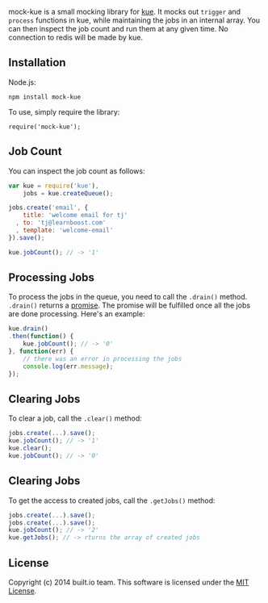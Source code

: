 mock-kue is a small mocking library for [kue](https://github.com/learnboost/kue). It mocks out `trigger` and `process` functions in kue, while maintaining the jobs in an internal array. You can then inspect the job count and run them at any given time. No connection to redis will be made by kue.

## Installation

Node.js:

```
npm install mock-kue
```

To use, simply require the library:

```
require('mock-kue');
```

## Job Count

You can inspect the job count as follows:

```javascript
var kue = require('kue'),
    jobs = kue.createQueue();

jobs.create('email', {
    title: 'welcome email for tj'
  , to: 'tj@learnboost.com'
  , template: 'welcome-email'
}).save();

kue.jobCount(); // -> '1'
```

## Processing Jobs

To process the jobs in the queue, you need to call the `.drain()` method. `.drain()`
returns a [promise](https://github.com/kriskowal/q). The promise will be fulfilled once all the jobs are done processing. Here's an example:

```javascript
kue.drain()
.then(function() {
    kue.jobCount(); // -> '0'
}, function(err) {
    // there was an error in processing the jobs
    console.log(err.message); 
});
```

## Clearing Jobs

To clear a job, call the `.clear()` method:

```javascript
jobs.create(...).save();
kue.jobCount(); // -> '1'
kue.clear();
kue.jobCount(); // -> '0'
```

## Clearing Jobs

To get the access to created jobs, call the `.getJobs()` method:

```javascript
jobs.create(...).save();
jobs.create(...).save();
kue.jobCount(); // -> '2'
kue.getJobs(); // -> rturns the array of created jobs
```

## License

Copyright (c) 2014 built.io team. This software is licensed under the [MIT License](http://github.com/raweng/mock-kue/raw/master/LICENSE).